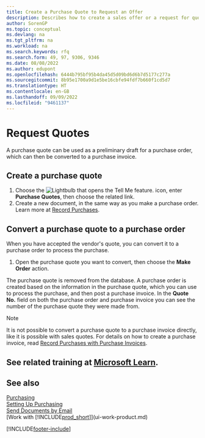 ```yaml
---
title: Create a Purchase Quote to Request an Offer
description: Describes how to create a sales offer or a request for quote (RFQ) document to record your offer to a customer to sell products under certain terms.
author: SorenGP
ms.topic: conceptual
ms.devlang: na
ms.tgt_pltfrm: na
ms.workload: na
ms.search.keywords: rfq
ms.search.form: 49, 97, 9306, 9346
ms.date: 08/08/2022
ms.author: edupont
ms.openlocfilehash: 6444b795bf95b4da45d5d09bd6d6b7d5177c277a
ms.sourcegitcommit: 8b95e1700a9d1e5be16cbfe94fdf7b660f1cd5d7
ms.translationtype: HT
ms.contentlocale: en-GB
ms.lasthandoff: 09/09/2022
ms.locfileid: "9461137"
---
```

# <a name="request-quotes"></a>Request Quotes

A purchase quote can be used as a preliminary draft for a purchase order, which can then be converted to a purchase invoice.

## <a name="create-a-purchase-quote"></a>Create a purchase quote

1. Choose the ![Lightbulb that opens the Tell Me feature.](media/ui-search/search_small.png "Tell me what you want to do") icon, enter **Purchase Quotes**, then choose the related link.
2. Create a new document, in the same way as you make a purchase order. Learn more at [Record Purchases](purchasing-how-record-purchases.md).

## <a name="convert-a-purchase-quote-to-a-purchase-order"></a>Convert a purchase quote to a purchase order

When you have accepted the vendor's quote, you can convert it to a purchase order to process the purchase.

1. Open the purchase quote you want to convert, then choose the **Make Order** action.

The purchase quote is removed from the database. A purchase order is created based on the information in the purchase quote, which you can use to process the purchase, and then post a purchase invoice. In the **Quote No.** field on both the purchase order and purchase invoice you can see the number of the purchase quote they were made from.

> [!NOTE]
> It is not possible to convert a purchase quote to a purchase invoice directly, like it is possible with sales quotes. For details on how to create a purchase invoice, read [Record Purchases with Purchase Invoices](purchasing-how-record-purchases.md).

## <a name="see-related-training-at-microsoft-learn"></a>See related training at [Microsoft Learn](/learn/modules/create-purchase-documents-dynamics-365-business-central/).

## <a name="see-also"></a>See also 

[Purchasing](purchasing-manage-purchasing.md)  
[Setting Up Purchasing](purchasing-setup-purchasing.md)  
[Send Documents by Email](ui-how-send-documents-email.md)  
[Work with [!INCLUDE[prod_short](includes/prod_short.md)]](ui-work-product.md)  

[!INCLUDE[footer-include](includes/footer-banner.md)]
